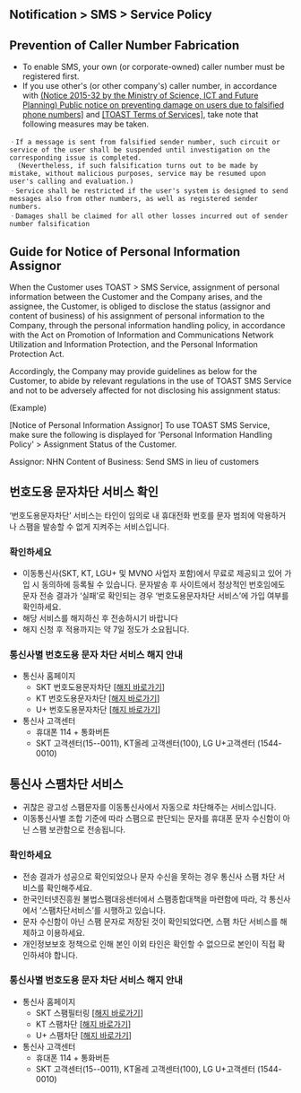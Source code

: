 ## Notification > SMS > Service Policy

<span id='fabrication-number'></span>
## Prevention of Caller Number Fabrication 
+ To enable SMS, your own (or corporate-owned) caller number must be registered first. 
+ If you use other's (or other company's) caller number,  in accordance with <a href="https://www.msit.go.kr/web/msipContents/contentsView.do?cateId=mssw352&artId=1259891" target="_blank">(Notice 2015-32 by the Ministry of Science, ICT and Future Planning) Public notice on preventing damage on users due to falsified phone numbers]</a> and <a href="https://www.toast.com/terms/terms-service" target="_blank">[TOAST Terms of Services]</a>, take note that following measures may be taken. 

```
ㆍIf a message is sent from falsified sender number, such circuit or service of the user shall be suspended until investigation on the corresponding issue is completed. 
  (Nevertheless, if such falsification turns out to be made by mistake, without malicious purposes, service may be resumed upon user's calling and evaluation.)
ㆍService shall be restricted if the user's system is designed to send messages also from other numbers, as well as registered sender numbers.  
ㆍDamages shall be claimed for all other losses incurred out of sender number falsification
```

<span id="private-policy"></span>
## Guide for Notice of Personal Information Assignor 

When the Customer uses TOAST > SMS Service, assignment of personal information between the Customer and the Company arises, and the assignee, the Customer, is obliged to disclose the status (assignor and content of business) of his assignment of personal information to the Company, through the personal information handling policy, in accordance with the Act on Promotion of Information and Communications Network Utilization and Information Protection, and the Personal Information Protection Act. 

Accordingly, the Company may provide guidelines as below for the Customer, to abide by relevant regulations in the use of TOAST SMS Service and not to be adversely affected for not disclosing his assignment status:

(Example)

[Notice of Personal Information Assignor] 
To use TOAST SMS Service, make sure the following is displayed for 'Personal Information Handling Policy' > Assignment Status of the Customer.

Assignor: NHN 
Content of Business: Send SMS in lieu of customers

<span id="fraud-number"></span>
## 번호도용 문자차단 서비스 확인
‘번호도용문자차단’ 서비스는 타인이 임의로 내 휴대전화 번호를 문자 범죄에 악용하거나 스팸을 발송할 수 없게 지켜주는 서비스입니다.

### 확인하세요
+ 이동통신사(SKT, KT, LGU+ 및 MVNO 사업자 포함)에서 무료로 제공되고 있어 가입 시 동의하에 등록될 수 있습니다.
문자발송 후 사이트에서 정상적인 번호임에도 문자 전송 결과가 ‘실패’로 확인되는 경우 ‘번호도용문자차단 서비스’에 가입 여부를 확인하세요.
+ 해당 서비스를 해지하신 후 전송하시기 바랍니다
+ 해지 신청 후 적용까지는 약 7일 정도가 소요됩니다.

### 통신사별 번호도용 문자 차단 서비스 해지 안내
+ 통신사 홈페이지
  + SKT 번호도용문자차단 [[해지 바로가기](http://www.tworld.co.kr/normal.do?serviceId=S_PROD2001&viewId=V_PROD2001&prod_id=NA00004406)]
  + KT 번호도용문자차단 [[해지 바로가기](https://product.kt.com/wDic/productDetail.do?ItemCode=1047)]
  + U+ 번호도용문자차단 [[해지 바로가기](http://www.uplus.co.kr/css/pord/cosv/cosv/RetrievePsMbSDmsgInfo.hpi?catgCd=50501&prodCdKey=LRZ0002297)]
+ 통신사 고객센터
  + 휴대폰 114 + 통화버튼
  + SKT 고객센터(15--0011), KT올레 고객센터(100), LG U+고객센터 (1544-0010)


<span id="spam-number"></span>
## 통신사 스팸차단 서비스
+ 귀찮은 광고성 스팸문자를 이동통신사에서 자동으로 차단해주는 서비스입니다.
+ 이동통신사별 조합 기준에 따라 스팸으로 판단되는 문자를 휴대폰 문자 수신함이 아닌 스팸 보관함으로 전송됩니다.

### 확인하세요
+ 전송 결과가 성공으로 확인되었으나 문자 수신을 못하는 경우 통신사 스팸 차단 서비스를 확인해주세요.
+ 한국인터넷진흥원 불법스팸대응센터에서 스팸종합대책을 마련함에 따라, 각 통신사에서 ‘스팸차단서비스’를 시행하고 있습니다.
+ 문자 수신함이 아닌 스팸 문자로 저장된 것이 확인되었다면, 스팸 차단 서비스를 해제하고 이용하세요.
+ 개인정보보호 정책으로 인해 본인 이외 타인은 확인할 수 없으므로 본인이 직접 확인하셔야 합니다.

### 통신사별 번호도용 문자 차단 서비스 해지 안내
+ 통신사 홈페이지
  + SKT 스팸필터링 [[해지 바로가기](http://www.tworld.co.kr/normal.do?serviceId=S_PROD2001&viewId=V_PROD2001&prod_id=NA00002121)]
  + KT 스팸차단 [[해지 바로가기](https://product.kt.com/wDic/productDetail.do?ItemCode=479)]
  + U+ 스팸차단 [[해지 바로가기](http://www.uplus.co.kr/css/pord/cosv/cosv/RetrievePsMbSDmsgInfo.hpi?catgCd=51436&prodCdKey=LRZ0000277&mid=315)]
+ 통신사 고객센터
  + 휴대폰 114 + 통화버튼
  + SKT 고객센터(15--0011), KT올레 고객센터(100), LG U+고객센터 (1544-0010)



